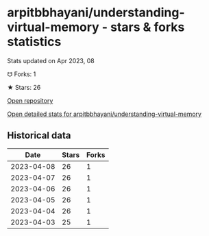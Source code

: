 # arpitbbhayani/understanding-virtual-memory - stars & forks statistics

Stats updated on Apr 2023, 08

☋ Forks: 1

★ Stars: 26

[Open repository](https://github.com/arpitbbhayani/understanding-virtual-memory)

[Open detailed stats for arpitbbhayani/understanding-virtual-memory](https://reviewgithub.com/rep/arpitbbhayani/understanding-virtual-memory)

## Historical data
| Date | Stars | Forks |
|------|-------|-------|
| 2023-04-08 | 26 | 1 | 
| 2023-04-07 | 26 | 1 | 
| 2023-04-06 | 26 | 1 | 
| 2023-04-05 | 26 | 1 | 
| 2023-04-04 | 26 | 1 | 
| 2023-04-03 | 25 | 1 | 

